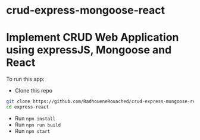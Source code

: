 # crud-express-mongoose-react

# Implement CRUD Web Application using expressJS, Mongoose and React

To run this app:

* Clone this repo

```bash
git clone https://github.com/RadhoueneRouached/crud-express-mongoose-react express-react
cd express-react
```

* Run `npm install`
* Run `npm run build`
* Run `npm start`
